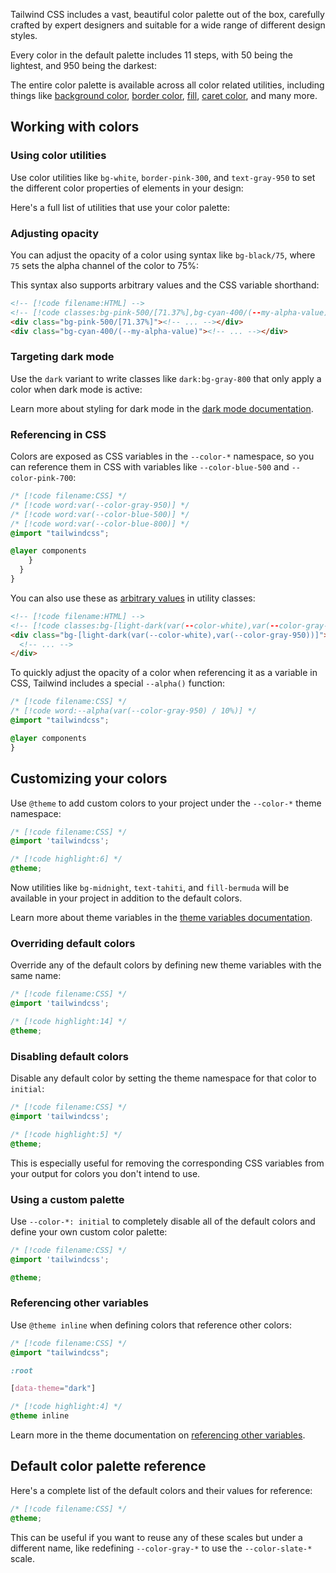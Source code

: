 Tailwind CSS includes a vast, beautiful color palette out of the box, carefully crafted by expert designers and suitable for a wide range of different design styles.

<div className="my-10 relative">

</div>

Every color in the default palette includes 11 steps, with 50 being the lightest, and 950 being the darkest:

The entire color palette is available across all color related utilities, including things like [background color](/docs/background-color), [border color](/docs/border-color), [fill](/docs/fill), [caret color](/docs/caret-color), and many more.

## Working with colors

### Using color utilities

Use color utilities like `bg-white`, `border-pink-300`, and `text-gray-950` to set the different color properties of elements in your design:

Here's a full list of utilities that use your color palette:

### Adjusting opacity

You can adjust the opacity of a color using syntax like `bg-black/75`, where `75` sets the alpha channel of the color to 75%:

This syntax also supports arbitrary values and the CSS variable shorthand:

```html
<!-- [!code filename:HTML] -->
<!-- [!code classes:bg-pink-500/[71.37%],bg-cyan-400/(--my-alpha-value)] -->
<div class="bg-pink-500/[71.37%]"><!-- ... --></div>
<div class="bg-cyan-400/(--my-alpha-value)"><!-- ... --></div>
```

### Targeting dark mode

Use the `dark` variant to write classes like `dark:bg-gray-800` that only apply a color when dark mode is active:

Learn more about styling for dark mode in the [dark mode documentation](/docs/dark-mode).

### Referencing in CSS

Colors are exposed as CSS variables in the `--color-*` namespace, so you can reference them in CSS with variables like `--color-blue-500` and `--color-pink-700`:

```css
/* [!code filename:CSS] */
/* [!code word:var(--color-gray-950)] */
/* [!code word:var(--color-blue-500)] */
/* [!code word:var(--color-blue-800)] */
@import "tailwindcss";

@layer components
    }
  }
}
```

You can also use these as [arbitrary values]() in utility classes:

```html
<!-- [!code filename:HTML] -->
<!-- [!code classes:bg-[light-dark(var(--color-white),var(--color-gray-950))]] -->
<div class="bg-[light-dark(var(--color-white),var(--color-gray-950))]">
  <!-- ... -->
</div>
```

To quickly adjust the opacity of a color when referencing it as a variable in CSS, Tailwind includes a special <code>--alpha()</code> function:

```css
/* [!code filename:CSS] */
/* [!code word:--alpha(var(--color-gray-950) / 10%)] */
@import "tailwindcss";

@layer components
}
```

## Customizing your colors

Use `@theme` to add custom colors to your project under the `--color-*` theme namespace:

```css
/* [!code filename:CSS] */
@import 'tailwindcss';

/* [!code highlight:6] */
@theme;
```

Now utilities like `bg-midnight`, `text-tahiti`, and `fill-bermuda` will be available in your project in addition to the default colors.

Learn more about theme variables in the [theme variables documentation](/docs/theme).

### Overriding default colors

Override any of the default colors by defining new theme variables with the same name:

```css
/* [!code filename:CSS] */
@import 'tailwindcss';

/* [!code highlight:14] */
@theme;
```

### Disabling default colors

Disable any default color by setting the theme namespace for that color to `initial`:

```css
/* [!code filename:CSS] */
@import 'tailwindcss';

/* [!code highlight:5] */
@theme;
```

This is especially useful for removing the corresponding CSS variables from your output for colors you don't intend to use.

### Using a custom palette

Use `--color-*: initial` to completely disable all of the default colors and define your own custom color palette:

```css
/* [!code filename:CSS] */
@import 'tailwindcss';

@theme;
```

### Referencing other variables

Use `@theme inline` when defining colors that reference other colors:

```css
/* [!code filename:CSS] */
@import "tailwindcss";

:root

[data-theme="dark"]

/* [!code highlight:4] */
@theme inline
```

Learn more in the theme documentation on [referencing other variables](/docs/theme#referencing-other-variables).

## Default color palette reference

Here's a complete list of the default colors and their values for reference:

```css
/* [!code filename:CSS] */
@theme;
```

This can be useful if you want to reuse any of these scales but under a different name, like redefining `--color-gray-*` to use the `--color-slate-*` scale.

